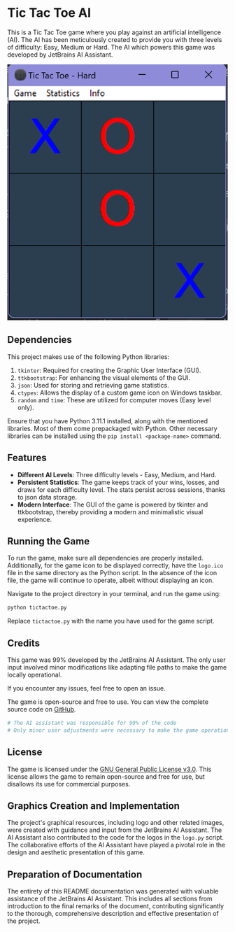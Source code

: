 # Tic Tac Toe AI

This is a Tic Tac Toe game where you play against an artificial intelligence (AI). The AI has been meticulously created
to provide you with three levels of difficulty: Easy, Medium or Hard. The AI which powers this game was developed by
JetBrains AI Assistant.

![Project Image](https://github.com/princessmiku/TicTacToeAI/blob/master/img/game.png)

## Dependencies

This project makes use of the following Python libraries:

1. `tkinter`: Required for creating the Graphic User Interface (GUI).
2. `ttkbootstrap`: For enhancing the visual elements of the GUI.
3. `json`: Used for storing and retrieving game statistics.
4. `ctypes`: Allows the display of a custom game icon on Windows taskbar.
5. `random` and `time`: These are utilized for computer moves (Easy level only).

Ensure that you have Python 3.11.1 installed, along with the mentioned libraries. Most of them come prepackaged with
Python. Other necessary libraries can be installed using the `pip install <package-name>` command.

## Features

- **Different AI Levels**: Three difficulty levels - Easy, Medium, and Hard.
- **Persistent Statistics**: The game keeps track of your wins, losses, and draws for each difficulty level. The stats
  persist across sessions, thanks to json data storage.
- **Modern Interface**: The GUI of the game is powered by tkinter and ttkbootstrap, thereby providing a modern and
  minimalistic visual experience.

## Running the Game

To run the game, make sure all dependencies are properly installed. Additionally, for the game icon to be displayed
correctly, have the `logo.ico` file in the same directory as the Python script. In the absence of the icon file, the
game will continue to operate, albeit without displaying an icon.

Navigate to the project directory in your terminal, and run the game using:

```bash
python tictactoe.py
```

Replace `tictactoe.py` with the name you have used for the game script.

## Credits

This game was 99% developed by the JetBrains AI Assistant. The only user input involved minor modifications like
adapting file paths to make the game locally operational.

If you encounter any issues, feel free to open an issue.

The game is open-source and free to use. You can view the complete source code
on [GitHub](https://github.com/princessmiku/TicTacToeAI).

```python
# The AI assistant was responsible for 99% of the code
# Only minor user adjustments were necessary to make the game operational on the local system
```

## License

The game is licensed under the [GNU General Public License v3.0](https://www.gnu.org/licenses/gpl-3.0.en.html). This
license allows the game to remain open-source and free for use, but disallows its use for commercial purposes.

## Graphics Creation and Implementation

The project's graphical resources, including logo and other related images, were created with guidance and input from
the JetBrains AI Assistant. The AI Assistant also contributed to the code for the logos in the `logo.py` script. The
collaborative efforts of the AI Assistant have played a pivotal role in the design and aesthetic presentation of this
game.

## Preparation of Documentation

The entirety of this README documentation was generated with valuable assistance of the JetBrains AI Assistant. This
includes all sections from introduction to the final remarks of the document, contributing significantly to the
thorough, comprehensive description and effective presentation of the project.